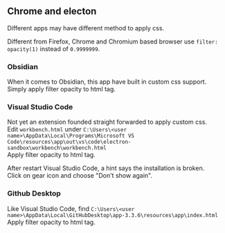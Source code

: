 ## Chrome and electon

Different apps may have different method to apply css.

Different from Firefox, Chrome and Chromium based browser use `filter: opacity(1)` instead of `0.9999999`.

### Obsidian

When it comes to Obsidian, this app have built in custom css support.  
Simply apply filter opacity to html tag.

### Visual Studio Code

Not yet an extension founded straight forwarded to apply custom css.  
Edit `workbench.html` under `C:\Users\<user name>\AppData\Local\Programs\Microsoft VS Code\resources\app\out\vs\code\electron-sandbox\workbench\workbench.html`  
Apply filter opacity to html tag.

After restart Visual Studio Code, a hint says the installation is broken.  
Click on gear icon and choose "Don't show again".

### Github Desktop

Like Visual Studio Code, find `C:\Users\<user name>\AppData\Local\GitHubDesktop\app-3.3.6\resources\app\index.html`  
Apply filter opacity to html tag.
